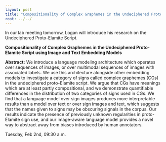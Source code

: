 ```yaml
---
layout: post
title: "Compositionality of Complex Graphemes in the Undeciphered Proto-Elamite Script using Image and Text Embedding Models"
root: ../../
---
```

In our lab meeting tomorrow, Logan will introduce his research on the Undeciphered Proto-Elamite Script.

**Compositionality of Complex Graphemes in the Undeciphered Proto-Elamite Script using Image and Text Embedding Models**

**Abstract:**
We introduce a language modeling architecture which operates over sequences of images, or over multimodal sequences of images with associated labels. We use this architecture alongside other embedding models to investigate a category of signs called complex graphemes (CGs) in the undeciphered proto-Elamite script. We argue that CGs have meanings which are at least partly compositional, and we demonstrate quantifiable differences in the distribution of two categories of signs used in CGs. We find that a language model over sign images produces more interpretable results than a model over text or over sign images and text, which suggests that the names given to signs may be obscuring signals in the corpus. Our results indicate the presence of previously unknown regularities in proto-Elamite sign use, and our image-aware language model provides a novel way to abstract away from biases introduced by human annotators.

Tuesday, Feb 2nd, 09:30 a.m.
